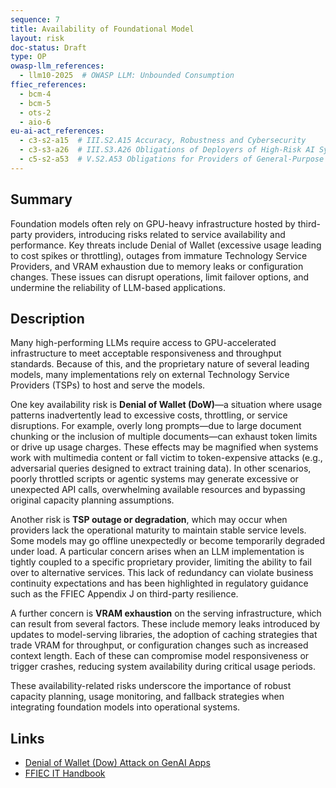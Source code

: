 ```yaml
---
sequence: 7
title: Availability of Foundational Model
layout: risk
doc-status: Draft
type: OP
owasp-llm_references:
  - llm10-2025  # OWASP LLM: Unbounded Consumption
ffiec_references:
  - bcm-4
  - bcm-5
  - ots-2
  - aio-6
eu-ai-act_references:
  - c3-s2-a15  # III.S2.A15 Accuracy, Robustness and Cybersecurity
  - c3-s3-a26  # III.S3.A26 Obligations of Deployers of High-Risk AI Systems
  - c5-s2-a53  # V.S2.A53 Obligations for Providers of General-Purpose AI Models
---
```


## Summary

Foundation models often rely on GPU-heavy infrastructure hosted by third-party providers, introducing risks related to service availability and performance. Key threats include Denial of Wallet (excessive usage leading to cost spikes or throttling), outages from immature Technology Service Providers, and VRAM exhaustion due to memory leaks or configuration changes. These issues can disrupt operations, limit failover options, and undermine the reliability of LLM-based applications.

## Description

Many high-performing LLMs require access to GPU-accelerated infrastructure to meet acceptable responsiveness and throughput standards. Because of this, and the proprietary nature of several leading models, many implementations rely on external Technology Service Providers (TSPs) to host and serve the models.

One key availability risk is **Denial of Wallet (DoW)**—a situation where usage patterns inadvertently lead to excessive costs, throttling, or service disruptions. For example, overly long prompts—due to large document chunking or the inclusion of multiple documents—can exhaust token limits or drive up usage charges. These effects may be magnified when systems work with multimedia content or fall victim to token-expensive attacks (e.g., adversarial queries designed to extract training data). In other scenarios, poorly throttled scripts or agentic systems may generate excessive or unexpected API calls, overwhelming available resources and bypassing original capacity planning assumptions.

Another risk is **TSP outage or degradation**, which may occur when providers lack the operational maturity to maintain stable service levels. Some models may go offline unexpectedly or become temporarily degraded under load. A particular concern arises when an LLM implementation is tightly coupled to a specific proprietary provider, limiting the ability to fail over to alternative services. This lack of redundancy can violate business continuity expectations and has been highlighted in regulatory guidance such as the FFIEC Appendix J on third-party resilience.

A further concern is **VRAM exhaustion** on the serving infrastructure, which can result from several factors. These include memory leaks introduced by updates to model-serving libraries, the adoption of caching strategies that trade VRAM for throughput, or configuration changes such as increased context length. Each of these can compromise model responsiveness or trigger crashes, reducing system availability during critical usage periods.

These availability-related risks underscore the importance of robust capacity planning, usage monitoring, and fallback strategies when integrating foundation models into operational systems.

## Links

- [Denial of Wallet (Dow) Attack on GenAI Apps](https://www.prompt.security/blog/denial-of-wallet-on-genai-apps-ddow)
- [FFIEC IT Handbook](https://ithandbook.ffiec.gov/)

